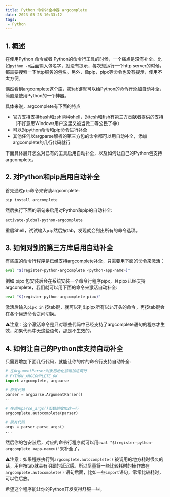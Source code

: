 ```yaml
---
title: Python 命令补全神器 argcomplete
date: 2023-05-28 10:33:12
tags:
 - Python
---
```


## 1. 概述
在使用Python 命令或者 Python的命令行工具的时候，一个痛点是没有补全。比如`python -m`后面输入包名字，就没有提示，每次想运行一个http server的时候，都需要搜索一下http服务的包名。另外，像pip，pipx等命令也没有提示，使用不太方便。

偶然看到[argcomplete](https://github.com/kislyuk/argcomplete)这个库，按tab键就可以给Python的命令行添加自动补全，简直是使用Python的一个神器。

具体来说，argcomplete有下面的特点
+ 官方支持支持bash和zsh两种shell，对tcsh和fish有第三方贡献者提供的支持（不好意思Windows用户这里又被当做二等公民了😂）
+ 可以对python命令和pip命令进行补全
+ 其他任何以argparse解析的第三方包的命令都可以用自动补全，添加argcomplete的几行代码就行

下面具体展开怎么对已有的工具启用自动补全，以及如何让自己的Python包支持argcomplete。
<!--more-->

## 2. 对Python和pip启用自动补全
首先通过`pip`命令来安装argcomplete:
```bash
pip install argcomplete
```
然后执行下面的语句来启用对Python和pip的自动补全:
```bash
activate-global-python-argcomplete
```
重启Shell，试试输入`pip`然后按tab，发现就会列出所有的命令选项。


## 3. 如何对别的第三方库启用自动补全
有些库的命令行程序是已经支持argcomplete补全，只需要用下面的命令来激活：
```bash
eval "$(register-python-argcomplete <python-app-name>)"
```
例如 pipx 包安装后会在系统安装一个命令行程序pipx，且pipx已经支持argcomplete，我们就可以用下面的命令来激活自动补全:
```bash
eval "$(register-python-argcomplete pipx)"
```
激活后输入`pipx in` 按tab键，就可以列出pipx所有以`in`开头的命令，再按tab键会在各个候选命令之间切换。

⚠️注意：这个激活命令是只对哪些代码中已经支持了argcomplete语句的程序才生效，如果代码中无这些语句，那是不生效的。



## 4. 如何让自己的Python库支持自动补全
只需要增加下面几行代码，就能让你的库的命令行支持自动补全:
```python
# 在ArgumentParser对象初始化前增加这两行
# PYTHON_ARGCOMPLETE_OK
import argcomplete, argparse

# 原有代码
parser = argparse.ArgumentParser()
...

# 在调用parse_args()函数前增加这一行
argcomplete.autocomplete(parser)

# 原有代码
args = parser.parse_args()
...
````
然后你的包安装后，对应的命令行程序就可以用`eval "$(register-python-argcomplete <app-name>)"`来补全了。


⚠️注意：如果程序执行到`argcomplete.autocomplete()` 被调用的地方耗时很久的话，用户按tab就会有明显的延迟感。所以尽量将一些比较耗时的操作放在`argcomplete.autocomplete()` 语句后面，比如一些`import`语句，常常比较耗时，可以往后放。

希望这个程序能让你的Python开发变得舒服一些。
